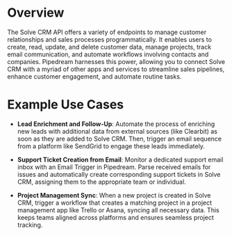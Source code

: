 # Overview

The Solve CRM API offers a variety of endpoints to manage customer relationships and sales processes programmatically. It enables users to create, read, update, and delete customer data, manage projects, track email communication, and automate workflows involving contacts and companies. Pipedream harnesses this power, allowing you to connect Solve CRM with a myriad of other apps and services to streamline sales pipelines, enhance customer engagement, and automate routine tasks.

# Example Use Cases

- **Lead Enrichment and Follow-Up**: Automate the process of enriching new leads with additional data from external sources (like Clearbit) as soon as they are added to Solve CRM. Then, trigger an email sequence from a platform like SendGrid to engage these leads immediately.

- **Support Ticket Creation from Email**: Monitor a dedicated support email inbox with an Email Trigger in Pipedream. Parse received emails for issues and automatically create corresponding support tickets in Solve CRM, assigning them to the appropriate team or individual.

- **Project Management Sync**: When a new project is created in Solve CRM, trigger a workflow that creates a matching project in a project management app like Trello or Asana, syncing all necessary data. This keeps teams aligned across platforms and ensures seamless project tracking.
